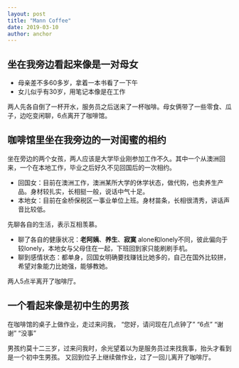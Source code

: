 ```yaml
---
layout: post
title: "Mann Coffee"
date: 2019-03-10
author: anchor
---
```


## 坐在我旁边看起来像是一对母女
* 母亲差不多60多岁，拿着一本书看了一下午
* 女儿似乎有30岁，用笔记本像是在工作

两人先各自倒了一杯开水，服务员之后送来了一杯咖啡。母女俩带了一些零食、瓜子，边吃变闲聊，6点离开了咖啡馆。

## 咖啡馆里坐在我旁边的一对闺蜜的相约
坐在旁边的两个女孩，两人应该是大学毕业刚参加工作不久。其中一个从澳洲回来，一个在本地工作，毕业之后好久不见回国后的一次相约。

* 回国女：目前在澳洲工作，澳洲某所大学的休学状态，做代购，也卖养生产品。身材较扎实，长相挺一般，说话中气十足。
* 本地女：目前在金桥保税区一事业单位上班。身材苗条，长相很清秀，讲话声音比较低。

先聊各自的生活，表示互相羡慕。

* 聊了各自的健康状况：**老阿姨**、**养生**、**寂寞**
alone和lonely不同，彼此偏向于较lonely，本地女与父母住在一起，下班回到家只能刷刷手机。
* 聊到感情状态：都单身，回国女明确要找赚钱比她多的，自己在国外比较拼，希望对象能力比她强，能够教她。

两人5点半离开了咖啡厅。

## 一个看起来像是初中生的男孩
在咖啡馆的桌子上做作业，走过来问我，
“您好，请问现在几点钟了”
“6点”
“谢谢”
“没事”

男孩约莫十二三岁，过来问我时，余光望着以为是服务员过来找我事，抬头才看到是一个初中生男孩。
又回到位子上继续做作业，过了一回儿离开了咖啡厅。
